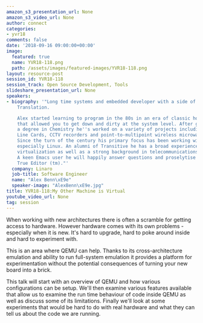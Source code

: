 ```yaml
---
amazon_s3_presentation_url: None
amazon_s3_video_url: None
author: connect
categories:
- yvr18
comments: false
date: '2018-09-16 09:00:00+00:00'
image:
  featured: true
  name: YVR18-118.png
  path: /assets/images/featured-images/YVR18-118.png
layout: resource-post
session_id: YVR18-118
session_track: Open Source Development, Tools
slideshare_presentation_url: None
speakers:
- biography: '"Long time systems and embedded developer with a side of Dynamic Binary
    Translation.

    Alex started learning to program in the 80s in an era of classic home computers
    that allowed you to get down and dirty at the system level. After graduating with
    a degree in Chemistry he''s worked on a variety of projects including Fruit Machines,
    Line Cards, CCTV recorders and point-to-multipoint wireless microwave systems.
    Since the turn of the century his primary focus has been working with FLOSS platforms,
    especially Linux. An alumni of Transitive he has a broad experience of cross-platform
    virtualization as well as a strong background in telecommunications and networking.
    A keen Emacs user he will happily answer questions and proselytise for the One
    True Editor (tm)."'
  company: Linaro
  job-title: Software Engineer
  name: "Alex Benn\xE9e"
  speaker-image: "AlexBenn\xE9e.jpg"
title: YVR18-118:My Other Machine is Virtual
youtube_video_url: None
tag: session
---
```


When working with new architectures there is often a scramble for getting access to hardware. However hardware comes with its own problems - especially when it is new. It's hard to upgrade, hard to poke around inside and hard to experiment with.

This is an area where QEMU can help. Thanks to its cross-architecture emulation and ability to run full-system emulation it provides a platform for experimentation without the potential consequences of turning your new board into a brick.

This talk will start with an overview of QEMU and how various configurations can be setup. We'll then examine various features available that allow us to examine the run time behaviour of code inside QEMU as well as discuss some of its limitations. Finally we'll look at some experiments that would be hard to do with real hardware and what they can tell us about the code we are running.